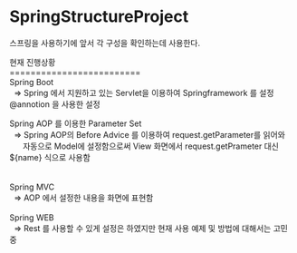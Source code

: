 # SpringStructureProject
스프링을 사용하기에 앞서 각 구성을 확인하는데 사용한다.<br/>

현재 진행상황<br/>
=========================<br/>
Spring Boot<br/>
    => Spring 에서 지원하고 있는 Servlet을 이용하여 Springframework 를 설정
       @annotion 을 사용한 설정<br/>

Spring AOP 를 이용한 Parameter Set<br/>
    => Spring AOP의 Before Advice 를 이용하여 request.getParameter를 읽어와<br/>
       자동으로 Model에 설정함으로써 View 화면에서 request.getPrameter 대신 ${name} 식으로 사용함<br/>
       <br/>       
Spring MVC<br/>
    => AOP 에서 설정한 내용을 화면에 표현함 <br/>
    <br/>
Spring WEB<br/>
    => Rest 를 사용할 수 있게 설정은 하였지만 현재 사용 예제 및 방법에 대해서는 고민 중 <br/>
